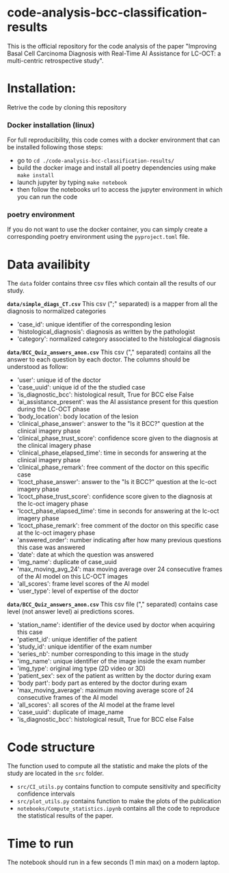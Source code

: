 # code-analysis-bcc-classification-results
This is the official repository for the code analysis of the paper "Improving Basal Cell Carcinoma Diagnosis with Real-Time AI Assistance for LC-OCT: a multi-centric retrospective study".


# Installation:

Retrive the code by cloning this repository

### Docker installation (linux)
For full reproducibility, this code comes with a docker environment that can be installed following those steps:
- go to `cd ./code-analysis-bcc-classification-results/`
- build the docker image and install all poetry dependencies using make `make install`
- launch jupyter by typing `make notebook`
- then follow the notebooks url to access the jupyter environment in which you can run the code 


### poetry environment

If you do not want to use the docker container, you can simply create a corresponding poetry environment using the `pyproject.toml` file.




# Data availibity

The `data` folder contains three csv files which contain all the results of our study.

**`data/simple_diags_CT.csv`**
This csv (";" separated) is a mapper from all the diagnosis to normalized categories
- 'case_id': unique identifier of the corresponding lesion
- 'histological_diagnosis': diagnosis as written by the pathologist
- 'category': normalized category associated to the histological diagnosis

**`data/BCC_Quiz_answers_anon.csv`**
This csv ("," separated) contains all the answer to each question by each doctor. The columns should be understood as follow:
- 'user': unique id of the doctor
- 'case_uuid': unique id of the the studied case
- 'is_diagnostic_bcc': histological result, True for BCC else False
- 'ai_assistance_present': was the AI assistance present for this question during the LC-OCT phase
- 'body_location': body location of the lesion
- 'clinical_phase_answer': answer to the "Is it BCC?" question at the clinical imagery phase
- 'clinical_phase_trust_score': confidence score given to the diagnosis at the clinical imagery phase
- 'clinical_phase_elapsed_time': time in seconds for answering at the clinical imagery phase
- 'clinical_phase_remark': free comment of the doctor on this specific case
- 'lcoct_phase_answer':  answer to the "Is it BCC?" question at the lc-oct imagery phase
- 'lcoct_phase_trust_score':  confidence score given to the diagnosis at the lc-oct imagery phase
- 'lcoct_phase_elapsed_time': time in seconds for answering at the lc-oct imagery phase
- 'lcoct_phase_remark': free comment of the doctor on this specific case at the lc-oct imagery phase
- 'answered_order': number indicating after how many previous questions this case was answered
- 'date': date at which the question was answered
- 'img_name': duplicate of case_uuid
- 'max_moving_avg_24': max moving average over 24 consecutive frames of the AI model on this LC-OCT images
- 'all_scores': frame level scores of the AI model
- 'user_type': level of expertise of the doctor

**`data/BCC_Quiz_answers_anon.csv`**
This csv file ("," separated) contains case level (not answer level) ai predictions scores.
- 'station_name': identifier of the device used by doctor when acquiring this case
- 'patient_id': unique identifier of the patient
- 'study_id': unique identifier of the exam number
- 'series_nb': number corresponding to this image in the study
- 'img_name': unique identifier of the image inside the exam number
- 'img_type': original img type (2D video or 3D)
- 'patient_sex': sex of the patient as written by the doctor during exam
- 'body part': body part as entered by the doctor during exam
- 'max_moving_average': maximum moving average score of 24 consecutive frames of the AI model
- 'all_scores': all scores of the AI model at the frame level
- 'case_uuid': duplicate of image_name
- 'is_diagnostic_bcc': histological result, True for BCC else False

# Code structure

The function used to compute all the statistic and make the plots of the study are located in the `src` folder.

- `src/CI_utils.py` contains function to compute sensitivity and specificity confidence intervals
- `src/plot_utils.py` contains function to make the plots of the publication
- `notebooks/Compute_statistics.ipynb` contains all the code to reproduce the statistical results of the paper.

# Time to run

The notebook should run in a few seconds (1 min max) on a modern laptop.